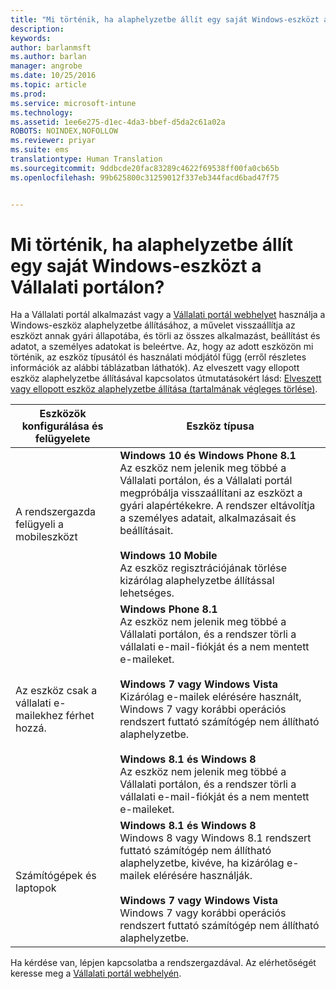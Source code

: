 ```yaml
---
title: "Mi történik, ha alaphelyzetbe állít egy saját Windows-eszközt a Vállalati portálon? | Microsoft Intune"
description: 
keywords: 
author: barlanmsft
ms.author: barlan
manager: angrobe
ms.date: 10/25/2016
ms.topic: article
ms.prod: 
ms.service: microsoft-intune
ms.technology: 
ms.assetid: 1ee6e275-d1ec-4da3-bbef-d5da2c61a02a
ROBOTS: NOINDEX,NOFOLLOW
ms.reviewer: priyar
ms.suite: ems
translationtype: Human Translation
ms.sourcegitcommit: 9ddbcde20fac83289c4622f69538ff00fa0cb65b
ms.openlocfilehash: 99b625800c31259012f337eb344facd6bad47f75


---
```



# <a name="what-happens-if-you-reset-your-windows-device-using-the-company-portal"></a>Mi történik, ha alaphelyzetbe állít egy saját Windows-eszközt a Vállalati portálon?

Ha a Vállalati portál alkalmazást vagy a [Vállalati portál webhelyet](reset-your-device-cpwebsite.md) használja a Windows-eszköz alaphelyzetbe állításához, a művelet visszaállítja az eszközt annak gyári állapotába, és törli az összes alkalmazást, beállítást és adatot, a személyes adatokat is beleértve. Az, hogy az adott eszközön mi történik, az eszköz típusától és használati módjától függ (erről részletes információk az alábbi táblázatban láthatók). Az elveszett vagy ellopott eszköz alaphelyzetbe állításával kapcsolatos útmutatásokért lásd: [Elveszett vagy ellopott eszköz alaphelyzetbe állítása (tartalmának végleges törlése)](reset-erase-your-lost-or-stolen-device-windows.md).

|Eszközök konfigurálása és felügyelete|Eszköz típusa|
|---------------------------------------|---------------|
|A rendszergazda felügyeli a mobileszközt|**Windows 10 és Windows Phone 8.1**</br>Az eszköz nem jelenik meg többé a Vállalati portálon, és a Vállalati portál megpróbálja visszaállítani az eszközt a gyári alapértékekre. A rendszer eltávolítja a személyes adatait, alkalmazásait és beállításait. <br /><br />**Windows 10 Mobile**</br>Az eszköz regisztrációjának törlése kizárólag alaphelyzetbe állítással lehetséges.|
|Az eszköz csak a vállalati e-mailekhez férhet hozzá.|**Windows Phone 8.1**<br />Az eszköz nem jelenik meg többé a Vállalati portálon, és a rendszer törli a vállalati e-mail-fiókját és a nem mentett e-maileket.<br /><br />**Windows 7 vagy Windows Vista**<br />Kizárólag e-mailek elérésére használt, Windows 7 vagy korábbi operációs rendszert futtató számítógép nem állítható alaphelyzetbe.<br /><br />**Windows 8.1 és Windows 8**<br />Az eszköz nem jelenik meg többé a Vállalati portálon, és a rendszer törli a vállalati e-mail-fiókját és a nem mentett e-maileket.|
|Számítógépek és laptopok|**Windows 8.1 és Windows 8**<br />Windows 8 vagy Windows 8.1 rendszert futtató számítógép nem állítható alaphelyzetbe, kivéve, ha kizárólag e-mailek elérésére használják.<br /><br />**Windows 7 vagy Windows Vista**<br />Windows 7 vagy korábbi operációs rendszert futtató számítógép nem állítható alaphelyzetbe.|

Ha kérdése van, lépjen kapcsolatba a rendszergazdával. Az elérhetőségét keresse meg a [Vállalati portál webhelyén](http://portal.manage.microsoft.com).



<!--HONumber=Nov16_HO1-->


